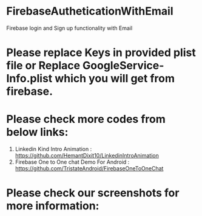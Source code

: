 ﻿# FirebaseAutheticationWithEmail

Firebase login and Sign up functionality with Email

# Please replace Keys in provided plist file or Replace GoogleService-Info.plist which you will get from firebase.


# Please check more codes from below links:

1) Linkedin Kind Intro Animation : https://github.com/HemantDixit10/LinkedinIntroAnimation
2) Firebase One to One chat Demo For Android : https://github.com/TristateAndroid/FirebaseOneToOneChat


# Please check our screenshots for more information:




















































